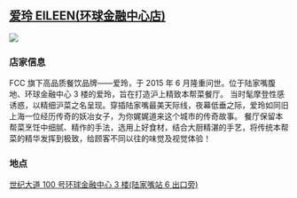 ## [爱玲 EILEEN(环球金融中心店)](https://www.dianping.com/shop/k1Xiu8RGS4ypPjCA)

![](http://localhost:3000/food_id_013.jpg)

### 店家信息

FCC 旗下高品质餐饮品牌——爱玲，于 2015 年 6 月隆重问世。位于陆家嘴腹地、环球金融中心 3 楼的爱玲，旨在打造沪上精致本帮菜餐厅。 当时髦摩登性感诱惑，以精细沪菜之名呈现。穿插陆家嘴最美天际线，夜幕低垂之际，爱玲如同旧上海一位经历传奇的妖冶女子，为你娓娓道来这个城市的传奇故事。 餐厅保留本帮菜烹饪中细腻、精作的手法，选用上好食材，结合大厨精湛的手艺，将传统本帮菜的精华发挥到极致，给顾客不同以往的味觉及视觉体验！

### 地点

[世纪大道 100 号环球金融中心 3 楼(陆家嘴站 6 出口旁)](https://map.baidu.com/search/%E7%88%B1%E7%8E%B2eileen(%E4%B8%8A%E6%B5%B7%E7%8E%AF%E7%90%83%E9%87%91%E8%9E%8D%E4%B8%AD%E5%BF%83%E5%95%86%E5%9C%BA%E4%B8%96%E7%BA%AA%E5%A4%A7%E9%81%93%E5%BA%97)/@13527062.765,3641690.27,19z?querytype=s&da_src=shareurl&wd=%E7%88%B1%E7%8E%B2EILEEN(%E4%B8%8A%E6%B5%B7%E7%8E%AF%E7%90%83%E9%87%91%E8%9E%8D%E4%B8%AD%E5%BF%83%E5%95%86%E5%9C%BA%E4%B8%96%E7%BA%AA%E5%A4%A7%E9%81%93%E5%BA%97)&c=289&src=0&wd2=%E4%B8%8A%E6%B5%B7%E5%B8%82%E6%B5%A6%E4%B8%9C%E6%96%B0%E5%8C%BA&pn=0&sug=1&l=16&b=(13519362.646622518,3638474.5264238417;13523975.747218544,3640883.555033113)&from=webmap&biz_forward=%7B%22scaler%22:2,%22styles%22:%22pl%22%7D&sug_forward=80ba0a29260e8cd559bbbc9d&device_ratio=2)